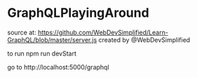 # GraphQLPlayingAround
source at: https://github.com/WebDevSimplified/Learn-GraphQL/blob/master/server.js
created by @WebDevSimplified

to run 
npm run devStart

go to http://localhost:5000/graphql
